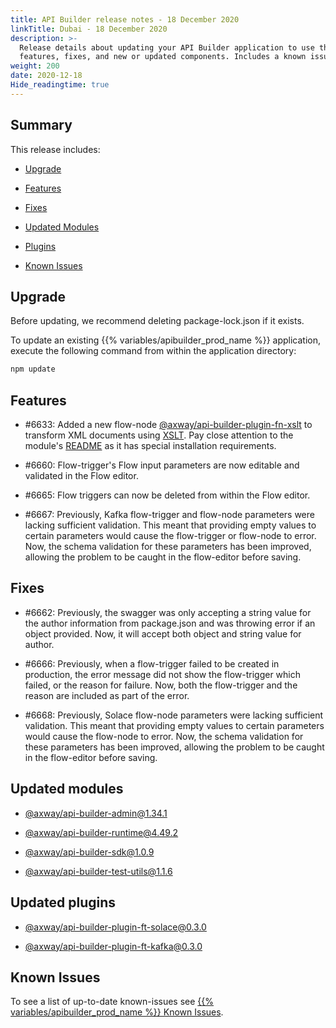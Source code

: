 ```yaml
---
title: API Builder release notes - 18 December 2020
linkTitle: Dubai - 18 December 2020
description: >-
  Release details about updating your API Builder application to use the new
  features, fixes, and new or updated components. Includes a known issues list.
weight: 200
date: 2020-12-18
Hide_readingtime: true
---
```


## Summary

This release includes:

* [Upgrade](#upgrade)

* [Features](#features)

* [Fixes](#fixes)

* [Updated Modules](#updated-modules)

* [Plugins](#updated-plugins)

* [Known Issues](#known-issues)

## Upgrade

Before updating, we recommend deleting package-lock.json if it exists.

To update an existing {{% variables/apibuilder_prod_name %}} application, execute the following command from within the application directory:

```bash
npm update
```

## Features

* #6633: Added a new flow-node [@axway/api-builder-plugin-fn-xslt](https://www.npmjs.com/package/@axway/api-builder-plugin-fn-xslt) to transform XML documents using [XSLT](https://www.w3.org/TR/xslt-10/). Pay close attention to the module's [README](https://www.npmjs.com/package/@axway/api-builder-plugin-fn-xslt) as it has special installation requirements.

* #6660: Flow-trigger's Flow input parameters are now editable and validated in the Flow editor.

* #6665: Flow triggers can now be deleted from within the Flow editor.

* #6667: Previously, Kafka flow-trigger and flow-node parameters were lacking sufficient validation. This meant that providing empty values to certain parameters would cause the flow-trigger or flow-node to error. Now, the schema validation for these parameters has been improved, allowing the problem to be caught in the flow-editor before saving.

## Fixes

* #6662: Previously, the swagger was only accepting a string value for the author information from package.json and was throwing error if an object provided. Now, it will accept both object and string value for author.

* #6666: Previously, when a flow-trigger failed to be created in production, the error message did not show the flow-trigger which failed, or the reason for failure. Now, both the flow-trigger and the reason are included as part of the error.

* #6668: Previously, Solace flow-node parameters were lacking sufficient validation. This meant that providing empty values to certain parameters would cause the flow-node to error. Now, the schema validation for these parameters has been improved, allowing the problem to be caught in the flow-editor before saving.

## Updated modules

* [@axway/api-builder-admin@1.34.1](https://www.npmjs.com/package/@axway/api-builder-admin/v/1.34.1)

* [@axway/api-builder-runtime@4.49.2](https://www.npmjs.com/package/@axway/api-builder-runtime/v/4.49.2)

* [@axway/api-builder-sdk@1.0.9](https://www.npmjs.com/package/@axway/api-builder-sdk/v/1.0.9)

* [@axway/api-builder-test-utils@1.1.6](https://www.npmjs.com/package/@axway/api-builder-test-utils/v/1.1.6)

## Updated plugins

* [@axway/api-builder-plugin-ft-solace@0.3.0](https://www.npmjs.com/package/@axway/api-builder-plugin-ft-solace/v/0.3.0)

* [@axway/api-builder-plugin-ft-kafka@0.3.0](https://www.npmjs.com/package/@axway/api-builder-plugin-ft-kafka/v/0.3.0)

## Known Issues

To see a list of up-to-date known-issues see [{{% variables/apibuilder_prod_name %}} Known Issues](/docs/known_issues/).

